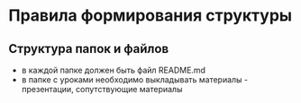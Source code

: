 # Правила формирования структуры

## Структура папок и файлов
* в каждой папке должен быть файл README.md
* в папке с уроками необходимо выкладывать материалы - презентации, сопутствующие материалы
